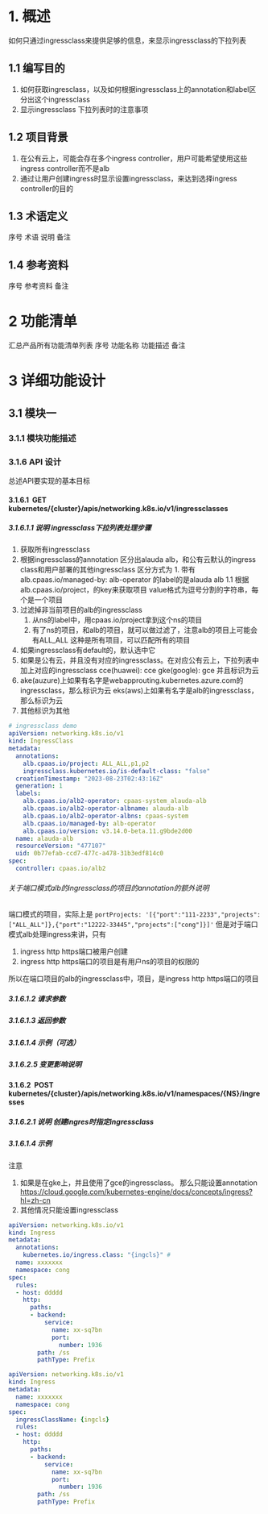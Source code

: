 # 1. 概述
如何只通过ingressclass来提供足够的信息，来显示ingressclass的下拉列表
## 1.1 编写目的
1. 如何获取ingresclass，以及如何根据ingressclass上的annotation和label区分出这个ingressclass
2. 显示ingressclass 下拉列表时的注意事项
## 1.2 项目背景
1. 在公有云上，可能会存在多个ingress controller，用户可能希望使用这些ingress controller而不是alb
2. 通过让用户创建ingress时显示设置ingressclass，来达到选择ingress controller的目的
## 1.3 术语定义
序号	术语	说明	备注
## 1.4 参考资料
序号	参考资料	备注
# 2 功能清单
汇总产品所有功能清单列表
序号	功能名称	功能描述	备注
# 3 详细功能设计
## 3.1 模块一
### 3.1.1 模块功能描述
### 3.1.6 API 设计
总述API要实现的基本目标
#### 3.1.6.1  GET  kubernetes/{cluster}/apis/networking.k8s.io/v1/ingressclasses
##### 3.1.6.1.1 说明 ingressclass下拉列表处理步骤
1. 获取所有ingressclass
2. 根据ingressclass的annotation 区分出alauda alb，和公有云默认的ingress class和用户部署的其他ingressclass
    区分方式为
        1. 带有alb.cpaas.io/managed-by: alb-operator 的label的是alauda alb
            1.1 根据alb.cpaas.io/project，的key来获取项目 value格式为逗号分割的字符串，每个是一个项目 
3. 过滤掉非当前项目的alb的ingressclass
    1. 从ns的label中，用cpaas.io/project拿到这个ns的项目
    2. 有了ns的项目，和alb的项目，就可以做过滤了，注意alb的项目上可能会有ALL_ALL
        这种是所有项目，可以匹配所有的项目
4. 如果ingressclass有default的，默认选中它
5. 如果是公有云，并且没有对应的ingressclass。在对应公有云上，下拉列表中加上对应的ingressclass
    cce(huawei): cce
    gke(google): gce
 并且标识为云
6. ake(auzure)上如果有名字是webapprouting.kubernetes.azure.com的ingressclass，那么标识为云
   eks(aws)上如果有名字是alb的ingressclass，那么标识为云
7. 其他标识为其他

```yaml
# ingressclass demo
apiVersion: networking.k8s.io/v1
kind: IngressClass
metadata:
  annotations:
    alb.cpaas.io/project: ALL_ALL,p1,p2
    ingressclass.kubernetes.io/is-default-class: "false"
  creationTimestamp: "2023-08-23T02:43:16Z"
  generation: 1
  labels:
    alb.cpaas.io/alb2-operator: cpaas-system_alauda-alb
    alb.cpaas.io/alb2-operator-albname: alauda-alb
    alb.cpaas.io/alb2-operator-albns: cpaas-system
    alb.cpaas.io/managed-by: alb-operator
    alb.cpaas.io/version: v3.14.0-beta.11.g9bde2d00
  name: alauda-alb
  resourceVersion: "477107"
  uid: 0b77efab-ccd7-477c-a478-31b3edf814c0
spec:
  controller: cpaas.io/alb2
```


###### 关于端口模式alb的ingressclass的项目的annotation的额外说明
端口模式的项目，实际上是
`portProjects: '[{"port":"111-2233","projects":["ALL_ALL"]},{"port":"12222-33445","projects":["cong"]}]'`
但是对于端口模式alb处理ingress来讲，只有
1. ingress http https端口被用户创建
2. ingress http https端口的项目是有用户ns的项目的权限的

所以在端口项目的alb的ingressclass中，项目，是ingress http https端口的项目


##### 3.1.6.1.2 请求参数
##### 3.1.6.1.3 返回参数
##### 3.1.6.1.4 示例（可选）
##### 3.1.6.2.5 变更影响说明
#### 3.1.6.2  POST  kubernetes/{cluster}/apis/networking.k8s.io/v1/namespaces/{NS}/ingresses
##### 3.1.6.2.1 说明 创建ingres时指定ingressclass
##### 3.1.6.1.4 示例
注意
1. 如果是在gke上，并且使用了gce的ingressclass。 那么只能设置annotation
    https://cloud.google.com/kubernetes-engine/docs/concepts/ingress?hl=zh-cn
2. 其他情况只能设置ingressclass
```yaml
apiVersion: networking.k8s.io/v1
kind: Ingress
metadata:
  annotations:
    kubernetes.io/ingress.class: "{ingcls}" # 
  name: xxxxxxx
  namespace: cong
spec:
  rules:
  - host: ddddd
    http:
      paths:
      - backend:
          service:
            name: xx-sq7bn
            port:
              number: 1936
        path: /ss
        pathType: Prefix
```
```yaml
apiVersion: networking.k8s.io/v1
kind: Ingress
metadata:
  name: xxxxxxx
  namespace: cong
spec:
  ingressClassName: {ingcls}
  rules:
  - host: ddddd
    http:
      paths:
      - backend:
          service:
            name: xx-sq7bn
            port:
              number: 1936
        path: /ss
        pathType: Prefix
```

